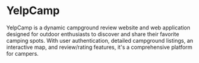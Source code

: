# YelpCamp
YelpCamp is a dynamic campground review website and web application designed for outdoor enthusiasts to discover and share their favorite camping spots. With user authentication, detailed campground listings, an interactive map, and review/rating features, it's a comprehensive platform for campers.
